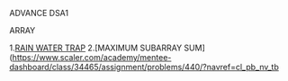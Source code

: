 ADVANCE DSA1



ARRAY

1.[RAIN WATER TRAP](https://www.scaler.com/academy/mentee-dashboard/class/34465/assignment/problems/47/?navref=cl_pb_nv_tb)
2.[MAXIMUM SUBARRAY SUM](https://www.scaler.com/academy/mentee-dashboard/class/34465/assignment/problems/440/?navref=cl_pb_nv_tb
